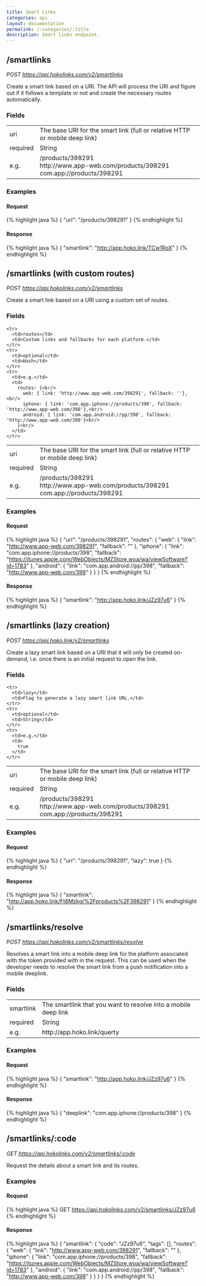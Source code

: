 ```yaml
---
title: Smart Links
categories: api
layout: documentation
permalink: /:categories/:title
description: Smart links endpoint.
---
```


## /smartlinks

*POST https://api.hokolinks.com/v2/smartlinks*

Create a smart link based on a URI. The API will process the URI and figure out if it follows a template or not and create the necessary routes automatically.

### Fields

<table>
  <tbody>
    <tr>
      <td>uri</td>
      <td>The base URI for the smart link (full or relative HTTP or mobile deep link)</td>
    </tr>
    <tr>
      <td>required</td>
      <td>String</td>
    </tr>
    <tr>
      <td>e.g.</td>
      <td>
        /products/398291<br>
        http://www.app-web.com/products/398291<br>
        com.app://products/398291</td>
    </tr>
  </tbody>
</table>

### Examples

#### Request

{% highlight java %}
{
  "uri": "/products/398291"
}
{% endhighlight %}

#### Response

{% highlight java %}
{
  "smartlink": "http://app.hoko.link/TCw1RoX"
}
{% endhighlight %}

## /smartlinks (with custom routes)

*POST https://api.hokolinks.com/v2/smartlinks*

Create a smart link based on a URI using a custom set of routes.

### Fields

<table>
  <tbody>
    <tr>
      <td>uri</td>
      <td>The base URI for the smart link (full or relative HTTP or mobile deep link)</td>
    </tr>
    <tr>
      <td>required</td>
      <td>String</td>
    </tr>
    <tr>
      <td>e.g.</td>
      <td>
        /products/398291<br>
        http://www.app-web.com/products/398291<br>
        com.app://products/398291</td>
    </tr>

    <tr>
      <td>routes</td>
      <td>Custom links and fallbacks for each platform.</td>
    </tr>
    <tr>
      <td>optional</td>
      <td>Hash</td>
    </tr>
    <tr>
      <td>e.g.</td>
      <td>
        routes: {<br/>
          web: { link: 'http://www.app-web.com/398291', fallback: ''},<br/>
          iphone: { link: 'com.app.iphone://products/398', fallback: 'http://www.app-web.com/398'},<br/>
          android: { link: 'com.app.android://pp/398', fallback: 'http://www.app-web.com/398'}<br/>
        }<br/>
      </td>
    </tr>
  </tbody>
</table>

### Examples

#### Request

{% highlight java %}
{
  "uri": "/products/398291",
  "routes": {
    "web": {
      "link": "http://www.app-web.com/398291",
      "fallback": ""
    },
    "iphone": {
      "link": "com.app.iphone://products/398",
      "fallback": "https://itunes.apple.com/WebObjects/MZStore.woa/wa/viewSoftware?id=1783"
    },
    "android": {
      "link": "com.app.android://pp/398",
      "fallback": "http://www.app-web.com/398"
    }
  }
}
{% endhighlight %}

#### Response

{% highlight java %}
{
  "smartlink": "http://app.hoko.link/JZz97u6"
}
{% endhighlight %}


## /smartlinks (lazy creation)

*POST https://api.hoko.link/v2/smartlinks*

Create a lazy smart link based on a URI that it will only be created on-demand, i.e. once there is an initial request to open the link.

### Fields

<table>
  <tbody>
    <tr>
      <td>uri</td>
      <td>The base URI for the smart link (full or relative HTTP or mobile deep link)</td>
    </tr>
    <tr>
      <td>required</td>
      <td>String</td>
    </tr>
    <tr>
      <td>e.g.</td>
      <td>
        /products/398291<br>
        http://www.app-web.com/products/398291<br>
        com.app://products/398291</td>
    </tr>

    <tr>
      <td>lazy</td>
      <td>Flag to generate a lazy smart link URL.</td>
    </tr>
    <tr>
      <td>optional</td>
      <td>String</td>
    </tr>
    <tr>
      <td>e.g.</td>
      <td>
        true
      </td>
    </tr>
  </tbody>
</table>

### Examples

#### Request

{% highlight java %}
{
  "uri": "/products/398291",
  "lazy": true
}
{% endhighlight %}

#### Response

{% highlight java %}
{
  "smartlink": "http://app.hoko.link/Ft8Mzkg/%2Fproducts%2F398291"
}
{% endhighlight %}

## /smartlinks/resolve

*POST https://api.hokolinks.com/v2/smartlinks/resolve*

Resolves a smart link into a mobile deep link for the platform associated with the token provided with in the request. This can be used when the developer needs to resolve the smart link from a push notification into a mobile deeplink.

### Fields

<table>
  <tbody>
    <tr>
      <td>smartlink</td>
      <td>The smartlink that you want to resolve into a mobile deep link</td>
    </tr>
    <tr>
      <td>required</td>
      <td>String</td>
    </tr>
    <tr>
      <td>e.g.</td>
      <td>
        http://app.hoko.link/querty
      </td>
    </tr>
  </tbody>
</table>

### Examples

#### Request

{% highlight java %}
{
  "smartlink": "http://app.hoko.link/JZz97u6"
}
{% endhighlight %}

#### Response

{% highlight java %}
{
  "deeplink": "com.app.iphone://products/398"
}
{% endhighlight %}

## /smartlinks/:code

*GET https://api.hokolinks.com/v2/smartlinks/:code*

Request the details about a smart link and its routes.

### Examples

#### Request

{% highlight java %}
GET https://api.hokolinks.com/v2/smartlinks/JZz97u6
{% endhighlight %}

#### Response

{% highlight java %}
{
  "smartlink": {
    "code": "JZz97u6",
    "tags": [],
    "routes": {
      "web": {
        "link": "http://www.app-web.com/398291",
        "fallback": ""
      },
      "iphone": {
        "link": "com.app.iphone://products/398",
        "fallback": "https://itunes.apple.com/WebObjects/MZStore.woa/wa/viewSoftware?id=1783"
      },
      "android": {
        "link": "com.app.android://pp/398",
        "fallback": "http://www.app-web.com/398"
      }
    }
  }
}
{% endhighlight %}
